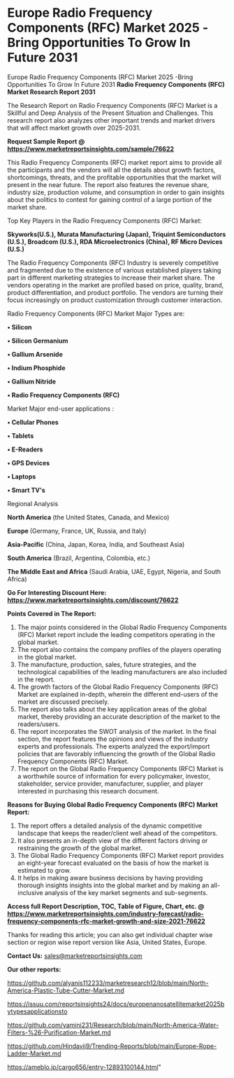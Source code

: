 # Europe Radio Frequency Components (RFC) Market 2025 -Bring Opportunities To Grow In Future 2031
Europe Radio Frequency Components (RFC) Market 2025 -Bring Opportunities To Grow In Future 2031
<strong>Radio Frequency Components (RFC) Market Research Report 2031</strong>

The Research Report on Radio Frequency Components (RFC) Market is a Skillful and Deep Analysis of the Present Situation and Challenges. This research report also analyzes other important trends and market drivers that will affect market growth over 2025-2031.

<strong>Request Sample Report @ <a href=https://www.marketreportsinsights.com/sample/76622>https://www.marketreportsinsights.com/sample/76622</a></strong>

This Radio Frequency Components (RFC) market report aims to provide all the participants and the vendors will all the details about growth factors, shortcomings, threats, and the profitable opportunities that the market will present in the near future. The report also features the revenue share, industry size, production volume, and consumption in order to gain insights about the politics to contest for gaining control of a large portion of the market share.

Top Key Players in the Radio Frequency Components (RFC) Market:

<strong>Skyworks(U.S.), Murata Manufacturing (Japan), Triquint Semiconductors (U.S.), Broadcom (U.S.), RDA Microelectronics (China), RF Micro Devices (U.S.)</strong>

The Radio Frequency Components (RFC) Industry is severely competitive and fragmented due to the existence of various established players taking part in different marketing strategies to increase their market share. The vendors operating in the market are profiled based on price, quality, brand, product differentiation, and product portfolio. The vendors are turning their focus increasingly on product customization through customer interaction.

Radio Frequency Components (RFC) Market Major Types are:

<strong>• Silicon

• Silicon Germanium

• Gallium Arsenide

• Indium Phosphide

• Gallium Nitride

• Radio Frequency Components (RFC)</strong>

Market Major end-user applications :

<strong>• Cellular Phones

• Tablets

• E-Readers

• GPS Devices

• Laptops

• Smart TV's</strong>

Regional Analysis

</u><strong><b>North America</b></strong> (the United States, Canada, and Mexico)

<strong><b>Europe </b></strong>(Germany, France, UK, Russia, and Italy)

<strong><b>Asia-Pacific</b></strong> (China, Japan, Korea, India, and Southeast Asia)

<strong><b>South America</b></strong> (Brazil, Argentina, Colombia, etc.)

<strong><b>The Middle East and Africa</b></strong> (Saudi Arabia, UAE, Egypt, Nigeria, and South Africa)

<strong>Go For Interesting Discount Here: <a href=https://www.marketreportsinsights.com/discount/76622>https://www.marketreportsinsights.com/discount/76622</a></strong>

<strong>Points Covered in The Report:</strong>
<ol>
  <li>The major points considered in the Global Radio Frequency Components (RFC) Market report include the leading competitors operating in the global market.</li>
  <li>The report also contains the company profiles of the players operating in the global market.</li>
  <li>The manufacture, production, sales, future strategies, and the technological capabilities of the leading manufacturers are also included in the report.</li>
  <li>The growth factors of the Global Radio Frequency Components (RFC) Market are explained in-depth, wherein the different end-users of the market are discussed precisely.</li>
  <li>The report also talks about the key application areas of the global market, thereby providing an accurate description of the market to the readers/users.</li>
  <li>The report incorporates the SWOT analysis of the market. In the final section, the report features the opinions and views of the industry experts and professionals. The experts analyzed the export/import policies that are favorably influencing the growth of the Global Radio Frequency Components (RFC) Market.</li>
  <li>The report on the Global Radio Frequency Components (RFC) Market is a worthwhile source of information for every policymaker, investor, stakeholder, service provider, manufacturer, supplier, and player interested in purchasing this research document.</li>
</ol>
<strong>Reasons for Buying Global Radio Frequency Components (RFC) Market Report:</strong>

<ol>
  <li>The report offers a detailed analysis of the dynamic competitive landscape that keeps the reader/client well ahead of the competitors.</li>
  <li>It also presents an in-depth view of the different factors driving or restraining the growth of the global market.</li>
  <li>The Global Radio Frequency Components (RFC) Market report provides an eight-year forecast evaluated on the basis of how the market is estimated to grow.</li>
  <li>It helps in making aware business decisions by having providing thorough insights insights into the global market and by making an all-inclusive analysis of the key market segments and sub-segments.</li>
</ol>
<strong>Access full Report Description, TOC, Table of Figure, Chart, etc. @ <a href=https://www.marketreportsinsights.com/industry-forecast/radio-frequency-components-rfc-market-growth-and-size-2021-76622>https://www.marketreportsinsights.com/industry-forecast/radio-frequency-components-rfc-market-growth-and-size-2021-76622</a></strong>


Thanks for reading this article; you can also get individual chapter wise section or region wise report version like Asia, United States, Europe.

<strong>Contact Us:</strong>
sales@marketreportsinsights.com

<strong>Our other reports:</strong>

<a href=https://github.com/alyanis112233/marketresearch12/blob/main/North-America-Plastic-Tube-Cutter-Market.md>https://github.com/alyanis112233/marketresearch12/blob/main/North-America-Plastic-Tube-Cutter-Market.md</a>

<a href=https://issuu.com/reportsinsights24/docs/europenanosatellitemarket2025bytypesapplicationsto>https://issuu.com/reportsinsights24/docs/europenanosatellitemarket2025bytypesapplicationsto</a>

<a href=https://github.com/yamini231/Research/blob/main/North-America-Water-Filters-%26-Purification-Market.md>https://github.com/yamini231/Research/blob/main/North-America-Water-Filters-%26-Purification-Market.md</a>

<a href=https://github.com/Hindavii9/Trending-Reports/blob/main/Europe-Rope-Ladder-Market.md>https://github.com/Hindavii9/Trending-Reports/blob/main/Europe-Rope-Ladder-Market.md</a>

<a href=https://ameblo.jp/cargo656/entry-12893100144.html>https://ameblo.jp/cargo656/entry-12893100144.html</a>"

